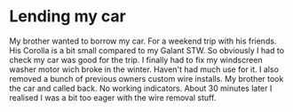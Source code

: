 # Lending my car

My brother wanted to borrow my car. For a weekend trip with his friends. His Corolla is a bit small compared to my Galant STW. So obviously I had to check my car was good for the trip. I finally had to fix my windscreen washer motor wich broke in the winter. Haven't had much use for it. I also removed a bunch of previous owners custom wire installs. My brother took the car and called back. No working indicators. About 30 minutes later I realised I was a bit too eager with the wire removal stuff.